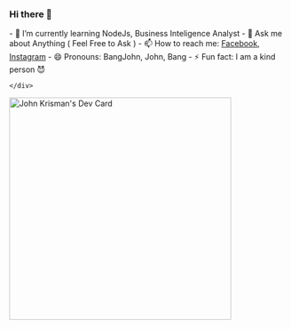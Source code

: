 ### Hi there 👋

<!--
**bangjohn/bangjohn** is a ✨ _special_ ✨ repository because its `README.md` (this file) appears on your GitHub profile.

Here are some ideas to get you started:
-->
<div class="row">
  <div class="column">
 - 🌱 I’m currently learning NodeJs, Business Inteligence Analyst
- 💬 Ask me about Anything ( Feel Free to Ask )
- 📫 How to reach me: <a href="https://fb.com/dbhdtzh">Facebook</a>, <a href="https://instagram.com/bangjohn.id">Instagram</a>
- 😄 Pronouns: BangJohn, John, Bang
- ⚡ Fun fact: I am a kind person 😈
    
    </div>
  <div class="column">
  <a href="https://app.daily.dev/bangjohn"><img src="https://api.daily.dev/devcards/127cf1359c3840b5858894b3a49fc462.png?r=45l" width="400" alt="John Krisman's Dev Card"/></a>
  </div>
  
</div>



